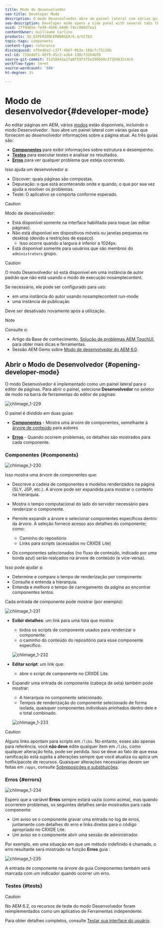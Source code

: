 ```yaml
---
title: Modo de desenvolvedor
seo-title: Developer Mode
description: O modo Desenvolvedor abre um painel lateral com várias guias que fornecem a um desenvolvedor informações sobre a página atual
seo-description: Developer mode opens a side panel with several tabs that provide a developer with infomation about the current page
uuid: 2ff0d85e-fe49-4506-b6d6-74cc060d7ea1
contentOwner: Guillaume Carlino
products: SG_EXPERIENCEMANAGER/6.4/SITES
topic-tags: components
content-type: reference
discoiquuid: efbe46a3-c37f-4b67-8b3a-188cfc75118b
exl-id: 733eddf1-48f9-45c2-a1b4-138cf32b4b59
source-git-commit: 51358642a2fa8f59f3f5e3996b0c37269632c4cb
workflow-type: tm+mt
source-wordcount: '686'
ht-degree: 1%

---
```


# Modo de desenvolvedor{#developer-mode}

Ao editar páginas em AEM, vários [modos](/help/sites-authoring/author-environment-tools.md#page-modes) estão disponíveis, incluindo o modo Desenvolvedor . Isso abre um painel lateral com várias guias que fornecem ao desenvolvedor informações sobre a página atual. As três guias são:

* **[Componentes](#components)** para exibir informações sobre estrutura e desempenho.
* **[Testes](#tests)** para executar testes e analisar os resultados.
* **[Erros](#errors)** para ver qualquer problema que esteja ocorrendo.

Isso ajuda um desenvolvedor a:

* Discover: quais páginas são compostas.
* Depuração: o que está acontecendo onde e quando, o que por sua vez ajuda a resolver os problemas.
* Teste: O aplicativo se comporta conforme esperado.

>[!CAUTION]
>
>Modo de desenvolvedor:
>
>* Está disponível somente na interface habilitada para toque (ao editar páginas).
>* Não está disponível em dispositivos móveis ou janelas pequenas no desktop (devido a restrições de espaço).
   >   * Isso ocorre quando a largura é inferior a 1024px.
>* Está disponível somente para usuários que são membros do `administrators` grupo.


>[!CAUTION]
>
>O modo Desenvolvedor só está disponível em uma instância de autor padrão que não está usando o modo de execução nosamplecontent.
>
>Se necessário, ele pode ser configurado para uso:
>
>* em uma instância do autor usando nosamplecontent run-mode
>* uma instância de publicação
>
>Deve ser desativado novamente após a utilização.

>[!NOTE]
>
>Consulte o:
>
>* Artigo da Base de conhecimento, [Solução de problemas AEM TouchUI](https://helpx.adobe.com/experience-manager/kb/troubleshooting-aem-touchui-issues.html), para obter mais dicas e ferramentas.
>* Sessão AEM Gems sobre [Modo de desenvolvedor do AEM 6.0](https://experienceleague.adobe.com/docs/experience-manager-gems-events/gems/gems2014/aem-developer-mode.html).


## Abrir o Modo de Desenvolvedor {#opening-developer-mode}

O modo Desenvolvedor é implementado como um painel lateral para o editor de páginas. Para abrir o painel, selecione **Desenvolvedor** no seletor de modo na barra de ferramentas do editor de páginas:

![chlimage_1-229](assets/chlimage_1-229.png)

O painel é dividido em duas guias:

* **[Componentes](/help/sites-developing/developer-mode.md#components)** - Mostra uma árvore de componentes, semelhante à [árvore de conteúdo](/help/sites-authoring/author-environment-tools.md#content-tree) para autores

* **[Erros](/help/sites-developing/developer-mode.md#errors)** - Quando ocorrem problemas, os detalhes são mostrados para cada componente.

### Componentes {#components}

![chlimage_1-230](assets/chlimage_1-230.png)

Isso mostra uma árvore de componentes que:

* Descreve a cadeia de componentes e modelos renderizados na página (SLY, JSP, etc.). A árvore pode ser expandida para mostrar o contexto na hierarquia.
* Mostra o tempo computacional do lado do servidor necessário para renderizar o componente.
* Permite expandir a árvore e selecionar componentes específicos dentro da árvore. A seleção fornece acesso aos detalhes do componente; como:

   * Caminho do repositório
   * Links para scripts (acessados no CRXDE Lite)

* Os componentes selecionados (no fluxo de conteúdo, indicado por uma borda azul) serão realçados na árvore de conteúdo (e vice-versa).

Isso pode ajudar a:

* Determine e compare o tempo de renderização por componente.
* Consulte e entenda a hierarquia.
* Entenda e melhore o tempo de carregamento da página ao encontrar componentes lentos.

Cada entrada de componente pode mostrar (por exemplo):

![chlimage_1-231](assets/chlimage_1-231.png)

* **Exibir detalhes**: um link para uma lista que mostra:

   * todos os scripts de componente usados para renderizar o componente.
   * o caminho do conteúdo do repositório para esse componente específico.

   ![chlimage_1-232](assets/chlimage_1-232.png)

* **Editar script**: um link que:

   * abre o script de componente no CRXDE Lite.

* Expandir uma entrada de componente (cabeça de seta) também pode mostrar:

   * A hierarquia no componente selecionado.
   * Tempos de renderização do componente selecionado de forma isolada, quaisquer componentes individuais aninhados dentro dele e o total combinado.

   ![chlimage_1-233](assets/chlimage_1-233.png)

>[!CAUTION]
>
>Alguns links apontam para scripts em `/libs`. No entanto, esses são apenas para referência, você **não deve** edite qualquer item em `/libs`, como qualquer alteração feita, pode ser perdida. Isso se deve ao fato de que essa ramificação está sujeita a alterações sempre que você atualiza ou aplica um hotfix/pacote de recursos. Quaisquer alterações necessárias devem ser feitas em `/apps`, consulte [Sobreposições e substituições](/help/sites-developing/overlays.md).

### Erros {#errors}

![chlimage_1-234](assets/chlimage_1-234.png)

Espero que a variável **Erros** sempre estará vazia (como acima), mas quando ocorrerem problemas, os seguintes detalhes serão mostrados para cada componente:

* Um aviso se o componente gravar uma entrada no log de erros, juntamente com detalhes do erro e links diretos para o código apropriado no CRXDE Lite.
* Um aviso se o componente abrir uma sessão de administrador.

Por exemplo, em uma situação em que um método indefinido é chamado, o erro resultante será mostrado na função **Erros** guia :

![chlimage_1-235](assets/chlimage_1-235.png)

A entrada de componente na árvore da guia Componentes também será marcada com um indicador quando ocorrer um erro.

### Testes {#tests}

>[!CAUTION]
>
>No AEM 6.2, os recursos de teste do modo Desenvolvedor foram reimplementados como um aplicativo de Ferramentas independente.
>
>Para obter detalhes completos, consulte [Testar sua interface do usuário](/help/sites-developing/hobbes.md).
